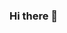 ### Hi there 👋

<!--
**Swikar42/Swikar42** is a ✨ _special_ ✨ repository because its `README.md` (this file) appears on your GitHub profile.

Here are some ideas to get you started:

- 🔭 I’m currently working on Shopify Projects
- 🌱 I’m currently learning Javascript development
- 👯 I’m looking to collaborate on web projects involving all aspects.
- 💬 Ask me about Shopify store setup
- 📫 How to reach me: ...
- 😄 Pronouns: He/Him
-->
